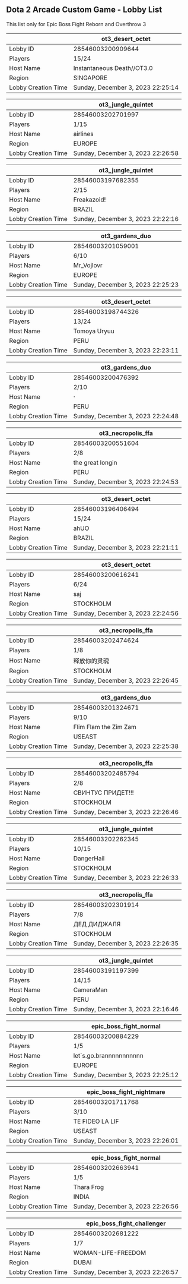 ## Dota 2 Arcade Custom Game - Lobby List

This list only for Epic Boss Fight Reborn and Overthrow 3

|  | ot3_desert_octet |
| ------ | ------ |
| Lobby ID | 28546003200909644 |
| Players | 15/24 |
| Host Name | Instantaneous Death//OT3.0 |
| Region | SINGAPORE |
| Lobby Creation Time | Sunday, December 3, 2023 22:25:14 |


|  | ot3_jungle_quintet |
| ------ | ------ |
| Lobby ID | 28546003202701997 |
| Players | 1/15 |
| Host Name | airlines |
| Region | EUROPE |
| Lobby Creation Time | Sunday, December 3, 2023 22:26:58 |


|  | ot3_jungle_quintet |
| ------ | ------ |
| Lobby ID | 28546003197682355 |
| Players | 2/15 |
| Host Name | Freakazoid! |
| Region | BRAZIL |
| Lobby Creation Time | Sunday, December 3, 2023 22:22:16 |


|  | ot3_gardens_duo |
| ------ | ------ |
| Lobby ID | 28546003201059001 |
| Players | 6/10 |
| Host Name | Mr_Vojlovr |
| Region | EUROPE |
| Lobby Creation Time | Sunday, December 3, 2023 22:25:23 |


|  | ot3_desert_octet |
| ------ | ------ |
| Lobby ID | 28546003198744326 |
| Players | 13/24 |
| Host Name | Tomoya Uryuu |
| Region | PERU |
| Lobby Creation Time | Sunday, December 3, 2023 22:23:11 |


|  | ot3_gardens_duo |
| ------ | ------ |
| Lobby ID | 28546003200476392 |
| Players | 2/10 |
| Host Name | · |
| Region | PERU |
| Lobby Creation Time | Sunday, December 3, 2023 22:24:48 |


|  | ot3_necropolis_ffa |
| ------ | ------ |
| Lobby ID | 28546003200551604 |
| Players | 2/8 |
| Host Name | the great longin |
| Region | PERU |
| Lobby Creation Time | Sunday, December 3, 2023 22:24:53 |


|  | ot3_desert_octet |
| ------ | ------ |
| Lobby ID | 28546003196406494 |
| Players | 15/24 |
| Host Name | ahUO |
| Region | BRAZIL |
| Lobby Creation Time | Sunday, December 3, 2023 22:21:11 |


|  | ot3_desert_octet |
| ------ | ------ |
| Lobby ID | 28546003200616241 |
| Players | 6/24 |
| Host Name | saj |
| Region | STOCKHOLM |
| Lobby Creation Time | Sunday, December 3, 2023 22:24:56 |


|  | ot3_necropolis_ffa |
| ------ | ------ |
| Lobby ID | 28546003202474624 |
| Players | 1/8 |
| Host Name | 释放你的灵魂 |
| Region | STOCKHOLM |
| Lobby Creation Time | Sunday, December 3, 2023 22:26:45 |


|  | ot3_gardens_duo |
| ------ | ------ |
| Lobby ID | 28546003201324671 |
| Players | 9/10 |
| Host Name | Flim Flam the Zim Zam |
| Region | USEAST |
| Lobby Creation Time | Sunday, December 3, 2023 22:25:38 |


|  | ot3_necropolis_ffa |
| ------ | ------ |
| Lobby ID | 28546003202485794 |
| Players | 2/8 |
| Host Name | СВИНТУС ПРИДЕТ!!! |
| Region | STOCKHOLM |
| Lobby Creation Time | Sunday, December 3, 2023 22:26:46 |


|  | ot3_jungle_quintet |
| ------ | ------ |
| Lobby ID | 28546003202262345 |
| Players | 10/15 |
| Host Name | DangerHail |
| Region | STOCKHOLM |
| Lobby Creation Time | Sunday, December 3, 2023 22:26:33 |


|  | ot3_necropolis_ffa |
| ------ | ------ |
| Lobby ID | 28546003202301914 |
| Players | 7/8 |
| Host Name | ДЕД ДИДЖАЛЯ |
| Region | STOCKHOLM |
| Lobby Creation Time | Sunday, December 3, 2023 22:26:35 |


|  | ot3_jungle_quintet |
| ------ | ------ |
| Lobby ID | 28546003191197399 |
| Players | 14/15 |
| Host Name | CameraMan |
| Region | PERU |
| Lobby Creation Time | Sunday, December 3, 2023 22:16:46 |


|  | epic_boss_fight_normal |
| ------ | ------ |
| Lobby ID | 28546003200884229 |
| Players | 1/5 |
| Host Name | let´s.go.brannnnnnnnnnn |
| Region | EUROPE |
| Lobby Creation Time | Sunday, December 3, 2023 22:25:12 |


|  | epic_boss_fight_nightmare |
| ------ | ------ |
| Lobby ID | 28546003201711768 |
| Players | 3/10 |
| Host Name | TE FIDEO LA LIF |
| Region | USEAST |
| Lobby Creation Time | Sunday, December 3, 2023 22:26:01 |


|  | epic_boss_fight_normal |
| ------ | ------ |
| Lobby ID | 28546003202663941 |
| Players | 1/5 |
| Host Name | Thara Frog |
| Region | INDIA |
| Lobby Creation Time | Sunday, December 3, 2023 22:26:56 |


|  | epic_boss_fight_challenger |
| ------ | ------ |
| Lobby ID | 28546003202681222 |
| Players | 1/7 |
| Host Name | WOMAN-LIFE-FREEDOM |
| Region | DUBAI |
| Lobby Creation Time | Sunday, December 3, 2023 22:26:57 |


